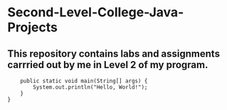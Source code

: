 # Second-Level-College-Java-Projects
## This repository contains labs and assignments carrried out by me in Level 2 of my program.
``` public class HelloWorld {
    public static void main(String[] args) {
        System.out.println("Hello, World!");
    }
}
```
